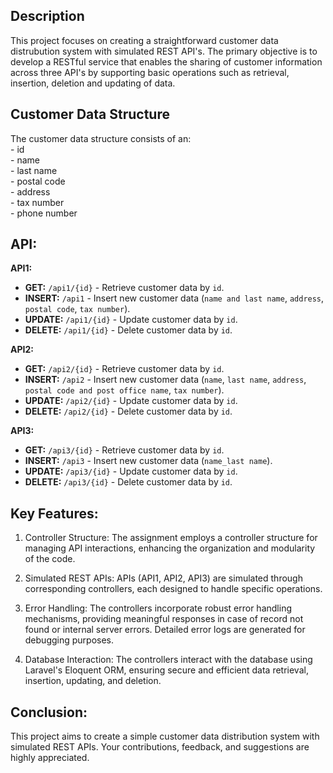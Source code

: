 ## Description
This project focuses on creating a straightforward customer data distrubution system with simulated REST API's. The primary objective is to develop a RESTful service that enables the sharing of customer information across three API's by supporting basic operations such as retrieval, insertion, deletion and updating of data.

## Customer Data Structure
The customer data structure consists of an: <br /> 
    - id <br />
    - name <br />
    - last name <br />
    - postal code <br /> 
    - address <br /> 
    - tax number <br />
    - phone number <br />

## API:
**API1:**
- **GET:** `/api1/{id}` - Retrieve customer data by `id`.
- **INSERT:** `/api1` - Insert new customer data (`name and last name`, `address`, `postal code`, `tax number`).
- **UPDATE:** `/api1/{id}` - Update customer data by `id`.
- **DELETE:** `/api1/{id}` - Delete customer data by `id`.

**API2:**
- **GET:** `/api2/{id}` - Retrieve customer data by `id`.
- **INSERT:** `/api2` - Insert new customer data (`name`, `last name`, `address`, `postal code and post office name`, `tax number`).
- **UPDATE:** `/api2/{id}` - Update customer data by `id`.
- **DELETE:** `/api2/{id}` - Delete customer data by `id`.

**API3:**
- **GET:** `/api3/{id}` - Retrieve customer data by `id`.
- **INSERT:** `/api3` - Insert new customer data (`name_last name`).
- **UPDATE:** `/api3/{id}` - Update customer data by `id`.
- **DELETE:** `/api3/{id}` - Delete customer data by `id`.

## Key Features:
1. Controller Structure: The assignment employs a controller structure for managing API interactions, enhancing the organization and modularity of the code.

2. Simulated REST APIs: APIs (API1, API2, API3) are simulated through corresponding controllers, each designed to handle specific operations.

3. Error Handling: The controllers incorporate robust error handling mechanisms, providing meaningful responses in case of record not found or internal server errors. Detailed error logs are generated for debugging purposes.

4. Database Interaction: The controllers interact with the database using Laravel's Eloquent ORM, ensuring secure and efficient data retrieval, insertion, updating, and deletion.

## Conclusion: 
This project aims to create a simple customer data distribution system with simulated REST APIs. Your contributions, feedback, and suggestions are highly appreciated.
